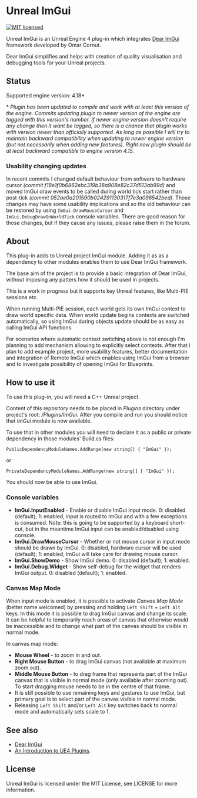 Unreal ImGui
============

[![MIT licensed](https://img.shields.io/badge/license-MIT-blue.svg)](LICENSE.md)

Unreal ImGui is an Unreal Engine 4 plug-in which integrates [Dear ImGui](https://github.com/ocornut/imgui) framework developed by Omar Cornut.

Dear ImGui simplifies and helps with creation of quality visualisation and debugging tools for your Unreal projects.


Status
------
Supported engine version: 4.18*

\* *Plugin has been updated to compile and work with at least this version of the engine. Commits updating plugin to newer version of the engine are tagged with this version's number. If newer engine version doesn't require any change then it want be tagged, so there is a chance that plugin works with version newer than officially supported. As long as possible I will try to maintain backward compatibility when updating to newer engine version (but not necessarily when adding new features). Right now plugin should be at least backward compatible to engine version 4.15.*

### Usability changing updates
In recent commits I changed default behaviour from software to hardware cursor *(commit f18e1f0b6862ebc319b38a908e82c37d513ab99d)* and moved ImGui draw events to be called during world tick start rather than post-tick *(commit 052ae0a201590b024291130317f7e3a096542bed)*. Those changes may have some usability implications and so the old behaviour can be restored by using `ImGui.DrawMouseCursor` and `ImGui.DebugDrawOnWorldTick` console variables. There are good reason for those changes, but if they cause any issues, please raise them in the forum.

About
-----

This plug-in adds to Unreal project ImGui module. Adding it as as a dependency to other modules enables them to use Dear ImGui framework.

The base aim of the project is to provide a basic integration of Dear ImGui, without imposing any patters how it should be used in projects.

This is a work in progress but it supports key Unreal features, like Multi-PIE sessions etc.

When running Multi-PIE session, each world gets its own ImGui context to draw world specific data. When world update begins contexts are switched automatically, so using ImGui during objects update should be as easy as calling ImGui API functions.

For scenarios where automatic context switching above is not enough I'm planning to add mechanism allowing to explicitly select contexts. After that I plan to add example project, more usability features, better documentation and integration of Remote ImGui which enables using ImGui from a browser and to investigate possibility of opening ImGui for Blueprints.


How to use it
-------------

To use this plug-in, you will need a C++ Unreal project.

Content of this repository needs to be placed in *Plugins* directory under project's root: */Plugins/ImGui*. After you compile and run you should notice that *ImGui* module is now available.

To use that in other modules you will need to declare it as a public or private dependency in those modules' Build.cs files:

```
PublicDependencyModuleNames.AddRange(new string[] { "ImGui" });
```
or

```
PrivateDependencyModuleNames.AddRange(new string[] { "ImGui" });
```

You should now be able to use ImGui.


### Console variables

- **ImGui.InputEnabled** - Enable or disable ImGui input mode. 0: disabled (default); 1: enabled, input is routed to ImGui and with a few exceptions is consumed. Note: this is going to be supported by a keyboard short-cut, but in the meantime ImGui input can be enabled/disabled using console.
- **ImGui.DrawMouseCursor** - Whether or not mouse cursor in input mode should be drawn by ImGui. 0: disabled, hardware cursor will be used (default); 1: enabled, ImGui will take care for drawing mouse cursor.
- **ImGui.ShowDemo** - Show ImGui demo. 0: disabled (default); 1: enabled.
- **ImGui.Debug.Widget** - Show self-debug for the widget that renders ImGui output. 0: disabled (default); 1: enabled.


### Canvas Map Mode

When input mode is enabled, it is possible to activate *Canvas Map Mode* (better name welcomed) by pressing and holding `Left Shift` + `Left Alt` keys. In this mode it is possible to drag ImGui canvas and change its scale. It can be helpful to temporarily reach areas of canvas that otherwise would be inaccessible and to change what part of the canvas should be visible in normal mode.

In canvas map mode:
- **Mouse Wheel** - to zoom in and out.
- **Right Mouse Button** - to drag ImGui canvas (not available at maximum zoom out).
- **Middle Mouse Button** - to drag frame that represents part of the ImGui canvas that is visible in normal mode (only available after zooming out). To start dragging mouse needs to be in the centre of that frame.
- It is still possible to use remaining keys and gestures to use ImGui, but primary goal is to select part of the canvas visible in normal mode.
- Releasing `Left Shift` and/or `Left Alt` key switches back to normal mode and automatically sets scale to 1.


See also
--------

 - [Dear ImGui](https://github.com/ocornut/imgui)
 - [An Introduction to UE4 Plugins](https://wiki.unrealengine.com/An_Introduction_to_UE4_Plugins).


License
-------

Unreal ImGui is licensed under the MIT License, see LICENSE for more information.
